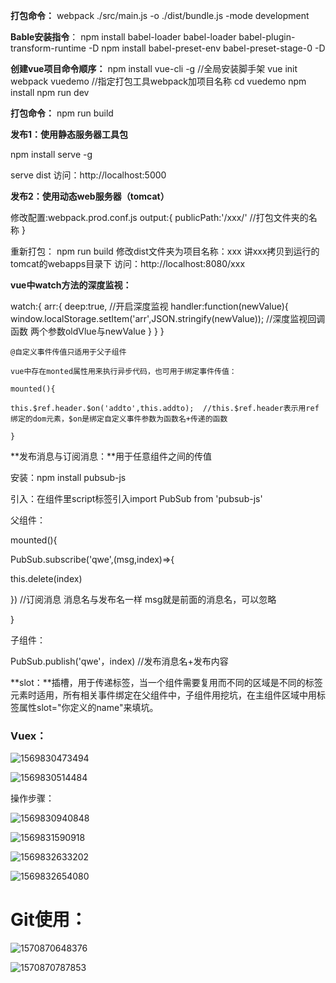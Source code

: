 **打包命令：**
webpack ./src/main.js -o ./dist/bundle.js -mode development

**Bable安装指令**：
npm install babel-loader babel-loader babel-plugin-transform-runtime -D
npm install babel-preset-env babel-preset-stage-0 -D

**创建vue项目命令顺序：**
npm install vue-cli -g  //全局安装脚手架
vue init webpack vuedemo //指定打包工具webpack加项目名称
cd vuedemo
npm install
npm run dev

**打包命令：**
npm run build

**发布1：使用静态服务器工具包**

npm install serve -g

serve dist
访问：http://localhost:5000

**发布2：使用动态web服务器（tomcat）**

修改配置:webpack.prod.conf.js
   output:{
   publicPath:'/xxx/'   //打包文件夹的名称
}

重新打包：
   npm  run build
修改dist文件夹为项目名称：xxx
讲xxx拷贝到运行的tomcat的webapps目录下
访问：http://localhost:8080/xxx



**vue中watch方法的深度监视：**

watch:{
		arr:{
			deep:true, //开启深度监视
		    handler:function(newValue){
				window.localStorage.setItem('arr',JSON.stringify(newValue));  //深度监视回调函数 两个参数oldVlue与newValue
			}
		}
	}

`@自定义事件传值只适用于父子组件`

`vue中存在monted属性用来执行异步代码，也可用于绑定事件传值：`

`mounted(){`

`this.$ref.header.$on('addto',this.addto);  //this.$ref.header表示用ref绑定的dom元素，$on是绑定自定义事件参数为函数名+传递的函数`

`}`

**发布消息与订阅消息：**用于任意组件之间的传值

安装：npm install pubsub-js

引入：在组件里script标签引入import PubSub from 'pubsub-js'

父组件：

mounted(){

PubSub.subscribe('qwe',(msg,index)=>{

this.delete(index)

})  //订阅消息 消息名与发布名一样 msg就是前面的消息名，可以忽略

}



子组件：

PubSub.publish('qwe'，index) //发布消息名+发布内容

**slot：**插槽，用于传递标签，当一个组件需要复用而不同的区域是不同的标签元素时适用，所有相关事件绑定在父组件中，子组件用<slot name="你定义的name"></slot>挖坑，在主组件<slot-footer>区域中用标签属性slot="你定义的name"来填坑。



### Vuex：

![1569830473494](C:\Users\Administrator\AppData\Roaming\Typora\typora-user-images\1569830473494.png)

![1569830514484](C:\Users\Administrator\AppData\Roaming\Typora\typora-user-images\1569830514484.png)





操作步骤：

![1569830940848](C:\Users\Administrator\AppData\Roaming\Typora\typora-user-images\1569830940848.png)

![1569831590918](C:\Users\Administrator\AppData\Roaming\Typora\typora-user-images\1569831590918.png)

![1569832633202](C:\Users\Administrator\AppData\Roaming\Typora\typora-user-images\1569832633202.png)

![1569832654080](C:\Users\Administrator\AppData\Roaming\Typora\typora-user-images\1569832654080.png)





# Git使用：

![1570870648376](C:\Users\Administrator\AppData\Roaming\Typora\typora-user-images\1570870648376.png)

![1570870787853](C:\Users\Administrator\AppData\Roaming\Typora\typora-user-images\1570870787853.png)

